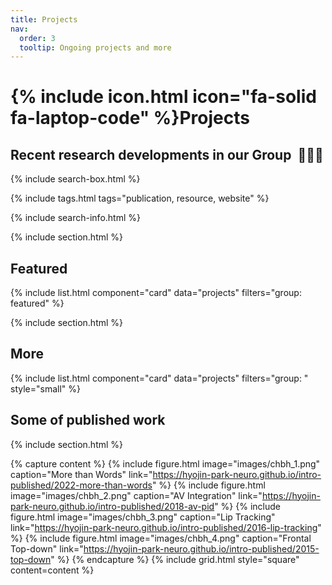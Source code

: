 ```yaml
---
title: Projects
nav:
  order: 3
  tooltip: Ongoing projects and more
---
```


# {% include icon.html icon="fa-solid fa-laptop-code" %}Projects

## Recent research developments in our Group &nbsp;:seedling::seedling::seedling:

{% include search-box.html %}

{% include tags.html tags="publication, resource, website" %}

{% include search-info.html %}

{% include section.html %}

## Featured

{% include list.html component="card" data="projects" filters="group: featured" %}

{% include section.html %}

## More

{% include list.html component="card" data="projects" filters="group: " style="small" %}

## Some of published work
{% include section.html %}

{% capture content %}
{% include figure.html image="images/chbh_1.png" caption="More than Words" link="https://hyojin-park-neuro.github.io/intro-published/2022-more-than-words" %}
{% include figure.html image="images/chbh_2.png" caption="AV Integration" link="https://hyojin-park-neuro.github.io/intro-published/2018-av-pid" %}
{% include figure.html image="images/chbh_3.png" caption="Lip Tracking" link="https://hyojin-park-neuro.github.io/intro-published/2016-lip-tracking" %}
{% include figure.html image="images/chbh_4.png" caption="Frontal Top-down" link="https://hyojin-park-neuro.github.io/intro-published/2015-top-down" %}
{% endcapture %}
{% include grid.html style="square" content=content %}
